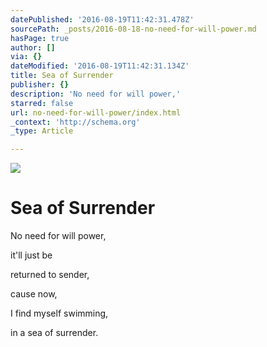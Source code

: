 ```yaml
---
datePublished: '2016-08-19T11:42:31.478Z'
sourcePath: _posts/2016-08-18-no-need-for-will-power.md
hasPage: true
author: []
via: {}
dateModified: '2016-08-19T11:42:31.134Z'
title: Sea of Surrender
publisher: {}
description: 'No need for will power,'
starred: false
url: no-need-for-will-power/index.html
_context: 'http://schema.org'
_type: Article

---
```

![](https://imgflo.herokuapp.com/graph/vahj1ThiexotieMo/be8cc4c3b96290e9af8af1667203dc9e/croprotate.jpg?cropheight=3022&cropwidth=2013&degrees=0&input=https%3A%2F%2Fthe-grid-user-content.s3-us-west-2.amazonaws.com%2Fb0683a57-3a42-48ec-8ff4-2c788cd58d07.jpg&x=0&y=0)

# Sea of Surrender

No need for will power,

it'll just be

returned to sender,

cause now,

I find myself swimming,

in a sea of surrender.